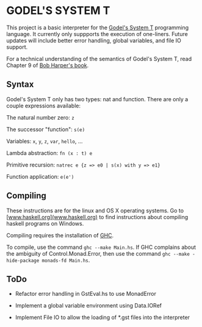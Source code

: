 # GODEL'S SYSTEM T

This project is a basic interpreter for the
[Godel's System T](http://en.wikipedia.org/wiki/Dialectica_interpretation) programming language.
It currently only suppports the execution of one-liners. Future updates will include better
error handling, global variables, and file IO support.

For a technical understanding of the semantics of Godel's System T, read Chapter 9 of 
[Bob Harper's book](www.cs.cmu.edu/~rwh/plbook/book.pdf).

## Syntax

Godel's System T only has two types: nat and function. There are only a couple expressions available:

The natural number zero: `z`

The successor "function": `s(e)`

Variables: `x`, `y`, `z`, `var`, `hello`, ...

Lambda abstraction: `fn (x : t) e`

Primitive recursion: `natrec e {z => e0 | s(x) with y => e1}`

Function application: `e(e')`

## Compiling

These instructions are for the linux and OS X operating systems. Go to [www.haskell.org](www.haskell.org)
to find instructions about compiling haskell programs on Windows.

Compiling requires the installation of [GHC](www.haskell.org/ghc/).

To compile, use the command `ghc --make Main.hs`. If GHC complains about the ambiguity
of Control.Monad.Error, then use the command `ghc --make -hide-package monads-fd Main.hs`.


## ToDo

- Refactor error handling in GstEval.hs to use MonadError

- Implement a global variable environment using Data.IORef

- Implement File IO to allow the loading of *.gst files into the interpreter
